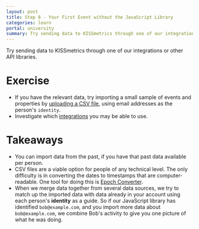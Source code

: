 ```yaml
---
layout: post
title: Step 8 - Your First Event without the JavaScript Library
categories: learn
portal: university
summary: Try sending data to KISSmetrics through one of our integrations or other API libraries. We will match the data according to which people are doing the events.
---
```

Try sending data to KISSmetrics through one of our integrations or other API libraries.

# Exercise

* If you have the relevant data, try importing a small sample of events and properties by [uploading a CSV file][csv.new], using email addresses as the person's `identity`.
* Investigate which [integrations][integrations] you may be able to use.

# Takeaways

* You can import data from the past, if you have that past data available per person.
* CSV files are a viable option for people of any technical level. The only difficulty is in converting the dates to timestamps that are computer-readable. One tool for doing this is [Epoch Converter][epoch-convert].
* When we merge data together from several data sources, we try to match up the imported data with data already in your account using each person's **identity** as a guide. So if our JavaScript library has identified `bob@example.com`, and you import more data about `bob@example.com`, we combine Bob's activity to give you one picture of what he was doing.

[csv.new]: https://app.kissmetrics.com/external_data/csv.new
[integrations]: /integrations
[epoch-convert]: http://www.epochconverter.com/epoch/batch-convert.php